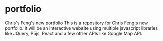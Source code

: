 # portfolio
Chris's Feng's new portfolio
This is a repository for Chris Feng;s new portfolio. It will be an interactive website using multiple javascript libraries like JQuery, P5js, React and a few other APIs like Google Map API. 
